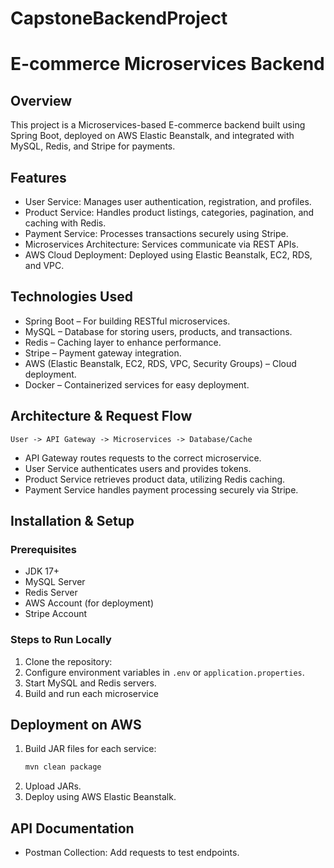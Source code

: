 # CapstoneBackendProject



# E-commerce Microservices Backend

## Overview
This project is a Microservices-based E-commerce backend built using Spring Boot, deployed on AWS Elastic Beanstalk, and integrated with MySQL, Redis, and Stripe for payments.

## Features
- User Service: Manages user authentication, registration, and profiles.
- Product Service: Handles product listings, categories, pagination, and caching with Redis.
- Payment Service: Processes transactions securely using Stripe.
- Microservices Architecture: Services communicate via REST APIs.
- AWS Cloud Deployment: Deployed using Elastic Beanstalk, EC2, RDS, and VPC.

## Technologies Used
- Spring Boot – For building RESTful microservices.
- MySQL – Database for storing users, products, and transactions.
- Redis – Caching layer to enhance performance.
- Stripe – Payment gateway integration.
- AWS (Elastic Beanstalk, EC2, RDS, VPC, Security Groups) – Cloud deployment.
- Docker – Containerized services for easy deployment.

## Architecture & Request Flow
```
User -> API Gateway -> Microservices -> Database/Cache
```
- API Gateway routes requests to the correct microservice.
- User Service authenticates users and provides tokens.
- Product Service retrieves product data, utilizing Redis caching.
- Payment Service handles payment processing securely via Stripe.

## Installation & Setup
### Prerequisites
- JDK 17+
- MySQL Server
- Redis Server
- AWS Account (for deployment)
- Stripe Account

### Steps to Run Locally
1. Clone the repository:
2. Configure environment variables in `.env` or `application.properties`.
3. Start MySQL and Redis servers.
4. Build and run each microservice

## Deployment on AWS
1. Build JAR files for each service:
   ```sh
   mvn clean package
   ```
2. Upload JARs.
3. Deploy using AWS Elastic Beanstalk.

## API Documentation
- Postman Collection: Add requests to test endpoints.


